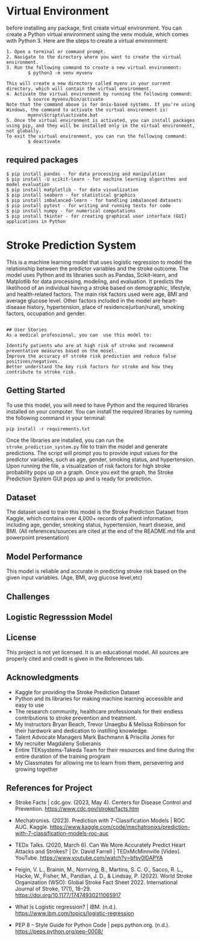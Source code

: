 # Virtual Environment
before installing any package, first create virtual environment.
You can create a Python virtual environment using the venv module, which comes with Python 3.
Here are the steps to create a virtual environment:

```
1. Open a terminal or command prompt.
2. Navigate to the directory where you want to create the virtual environment.
3. Run the following command to create a new virtual environment:
        $ python3 -m venv myvenv
    
This will create a new directory called myenv in your current directory, which will contain the virtual environment.
4. Activate the virtual environment by running the following command:
        $ source myvenv/bin/activate
Note that the command above is for Unix-based systems. If you're using Windows, the command to activate the virtual environment is:
        myenv\Scripts\activate.bat
5. Once the virtual environment is activated, you can install packages using pip, and they will be installed only in the virtual environment, not globally.
To exit the virtual environment, you can run the following command:
        $ deactivate

```

## required packages
```
$ pip install pandas - for data processing and manipulation
$ pip install -U scikit-learn - for machine learning algorithms and model evaluation 
$ pip install matplotlib - for data visualization
$ pip install seaborn - for statistical graphics
$ pip install imbalanced-learn - for handling imbalanced datasets
$ pip install pytest - for writing and running tests for code
$ pip install numpy - for numerical computations
$ pip install tkinter - for creating graphical user interface (GUI) applications in Python

```

# Stroke Prediction System

This is a machine learning model that uses logistic regression to model the relationship between the predictor variables and the stroke outcome. 
The model uses Python and its libraries such as Pandas, Scikit-learn, and Matplotlib for data processing, modeling, and evaluation. It predicts the likelihood of an individual having a stroke based on demographic, lifestyle, and health-related factors. The main risk factors used were age, BMI and average glucose level. Other factors included in the model are heart-disease history, hypertension, place of residence(urban/rural), smoking factors, occupation and gender.

```

## User Stories
As a medical professional, you can  use this model to:

Identify patients who are at high risk of stroke and recommend preventative measures based on the mosel.
Improve the accuracy of stroke risk prediction and reduce false positives/negatives.
Better understand the key risk factors for stroke and how they contribute to stroke risk.

```

## Getting Started

To use this model, you will need to have Python and the required libraries installed on your computer. You can install the required libraries by running the following command in your terminal:

```
pip install -r requirements.txt
```

Once the libraries are installed, you can run the `stroke_prediction_system.py` file to train the model and generate predictions. The script will prompt you to provide input values for the predictor variables, such as age, gender, smoking status, and hypertension. Upon running the file, a visualization of risk factors for high stroke probability pops up on a graph. Once you exit the graph, the Stroke Prediction System GUI pops up and is ready for prediction.

## Dataset

The dataset used to train this model is the Stroke Prediction Dataset from Kaggle, which contains over 4,000+ records of patient information, including age, gender, smoking status, hypertension, heart disease, and BMI. (All references/sources are cited at the end of the README.md file and powerpoint presentation)

## Model Performance

 This model is reliable and accurate in predicting stroke risk based on the given input variables. (Age, BMI, avg glucose level,etc)

## Challenges

## Logistic Regresssion Model

## License
This project is not yet licensed. It is an educational model. All sources are properly cited and credit is given in the References tab.

## Acknowledgments

- Kaggle for providing the Stroke Prediction Dataset
- Python and its libraries for making machine learning accessible and easy to use
- The research community, healthcare professionals for their endless contributions to stroke prevention and treatment.
- My instructors Bryan Beach, Trevor Unaegbu & Melissa Robinson for their hardwork and dedication to instilling knowledge.
- Talent Advocate Managers Mark Bachmann & Priscilla Jones for
- My recruiter Magdaleny Soberanis
- Entire TEKsystems-Takeda Team for their resources and time during the entire duration of the training program 
- My Classmates for allowing me to learn from them, persevering and growing together

## References for Project
- Stroke Facts | cdc.gov. (2023, May 4). Centers for Disease Control and Prevention. https://www.cdc.gov/stroke/facts.htm

- Mechatronixs. (2023). Prediction with 7-Classification Models | ROC AUC. Kaggle. https://www.kaggle.com/code/mechatronixs/prediction-with-7-classification-models-roc-auc

- TEDx Talks. (2020, March 6). Can We More Accurately Predict Heart Attacks and Strokes? | Dr. David Farrell | TEDxMcMinnville [Video]. YouTube.      https://www.youtube.com/watch?v=bfsy0l0APYA

- Feigin, V. L., Brainin, M., Norrving, B., Martins, S. C. O., Sacco, R. L., Hacke, W., Fisher, M., Pandian, J. D., & Lindsay, P. (2022). World Stroke Organization (WSO):   Global Stroke Fact Sheet 2022. International Journal of Stroke, 17(1), 18–29. https://doi.org/10.1177/17474930211065917

- What is Logistic regression? | IBM. (n.d.). https://www.ibm.com/topics/logistic-regression

- PEP 8 – Style Guide for Python Code | peps.python.org. (n.d.). https://peps.python.org/pep-0008/

